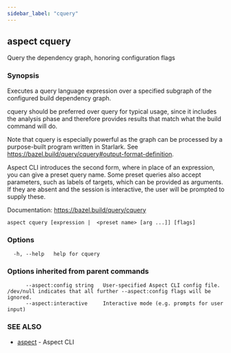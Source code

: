 ```yaml
---
sidebar_label: "cquery"
---
```

## aspect cquery

Query the dependency graph, honoring configuration flags

### Synopsis

Executes a query language expression over a specified subgraph of the configured build dependency graph.

cquery should be preferred over query for typical usage, since it includes the analysis phase and
therefore provides results that match what the build command will do.

Note that cquery is especially powerful as the graph can be processed by a purpose-built program
written in Starlark. See <https://bazel.build/query/cquery#output-format-definition>.

Aspect CLI introduces the second form, where in place of an expression, you can give a preset query name.
Some preset queries also accept parameters, such as labels of targets, which can be provided as arguments.
If they are absent and the session is interactive, the user will be prompted to supply these.

Documentation: <https://bazel.build/query/cquery>


```
aspect cquery [expression |  <preset name> [arg ...]] [flags]
```

### Options

```
  -h, --help   help for cquery
```

### Options inherited from parent commands

```
      --aspect:config string   User-specified Aspect CLI config file. /dev/null indicates that all further --aspect:config flags will be ignored.
      --aspect:interactive     Interactive mode (e.g. prompts for user input)
```

### SEE ALSO

* [aspect](aspect.md)	 - Aspect CLI


